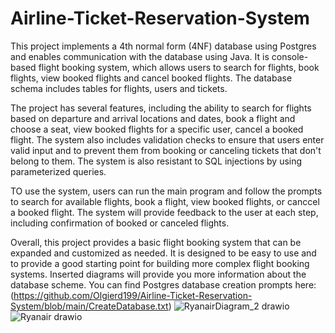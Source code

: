 # Airline-Ticket-Reservation-System
This project implements a 4th normal form (4NF) database using Postgres and enables communication with the database using Java. It is console-based flight booking system, which allows users to search for flights, book flights, view booked flights and cancel booked flights. The database schema includes tables for flights, users and tickets.

The project has several features, including the ability to search for flights based on departure and arrival locations and dates, book a flight and choose a seat, view booked flights for a specific user, cancel a booked flight. The system also includes validation checks to ensure that users enter valid input and to prevent them from booking or canceling tickets that don't belong to them. The system is also resistant to SQL injections by using parameterized queries.

TO use the system, users can run the main program and follow the prompts to search for available flights, book a flight, view booked flights, or canccel a booked flight. The system will provide feedback to the user at each step, including confirmation of booked or canceled flights.

Overall, this project provides a basic flight booking system that can be expanded and customized as needed. It is designed to be easy to use and to provide a good starting point for building more complex flight booking systems.
Inserted diagrams will provide you more information about the database scheme.
You can find Postgres database creation prompts here:  (https://github.com/Olgierd199/Airline-Ticket-Reservation-System/blob/main/CreateDatabase.txt)
![RyanairDiagram_2 drawio](https://user-images.githubusercontent.com/93738688/229276227-233063e6-2721-4b34-8655-8cdc753aa9c3.png)
![Ryanair drawio](https://user-images.githubusercontent.com/93738688/229276254-26ae1ac6-4988-4e35-a8f1-8271b9508daf.png)
